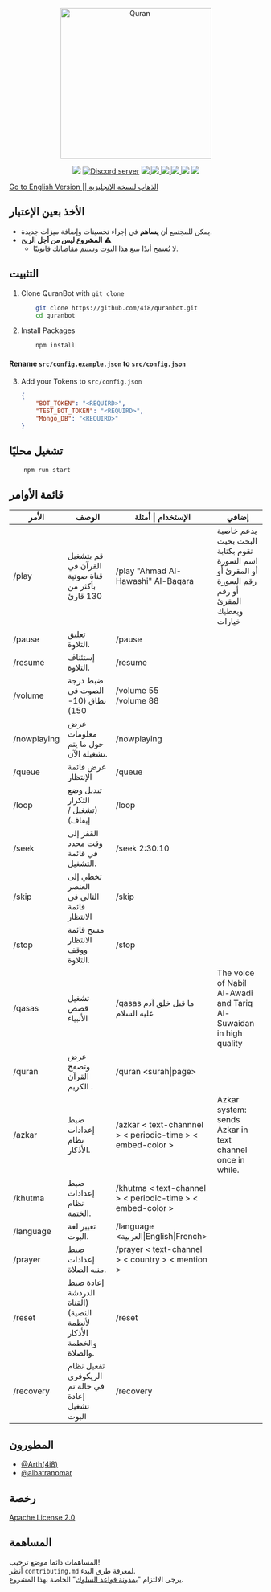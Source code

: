 <div align="center">
  <p>
 <a href="https://discord.com/api/oauth2/authorize?client_id=692060368780001300&permissions=138042273056&scope=bot%20applications.commands"><img  src="https://cdn.discordapp.com/icons/694418750807736330/d6cce554798fdcd441d6b3e487ba116e.webp?size=4096" width="300" alt="Quran" /></a>
  </p>
  </div>

  <p align="center">
  <a href="https://discord.com/api/oauth2/authorize?client_id=692060368780001300&permissions=138042273056&scope=bot%20applications.commands"><img src="https://img.shields.io/static/v1?label=Invite%20Me&message=Add Bot&plastic&color=5865F2&logo=discord&style=for-the-badge"></a>
   <a href="https://discord.gg/3rZjSyS"><img src="https://img.shields.io/discord/694418750807736330?https://img.shields.io/static/v1?text=f&style=for-the-badge&logo=discord&logoColor=fff" alt="Discord server" /></a>
    <a href="LICENSE">
        <img src="https://img.shields.io/github/license/4i8/quranbot?label=License&style=for-the-badge">
    </a>
    <a href="https://github.com/4i8/quranbot/stargazers">
        <img src="https://img.shields.io/github/stars/4i8/quranbot?label=Stars&style=for-the-badge">
    </a>
    <a href="https://github.com/4i8/quranbot/releases/latest">
        <img src="https://img.shields.io/github/v/release/4i8/quranbot?label=Latest%20Version&style=for-the-badge">
    </a>
    <a href="https://github.com/4i8/quranbot/commit/master">
        <img src="https://img.shields.io/github/last-commit/4i8/quranbot?label=Last%20Update&style=for-the-badge">
    </a>
    <img src="https://img.shields.io/github/languages/code-size/4i8/quranbot?label=Size&style=for-the-badge">
    <a href="https://github.com/4i8/quranbot/issues">
        <img src="https://img.shields.io/github/issues/4i8/quranbot?label=Issues&style=for-the-badge">
    </a>
</p>

[ Go to English Version || الذهاب لنسخة الإنجليزية](README.md)

## الأخذ بعين الإعتبار

-   يمكن للمجتمع أن **يساهم** في إجراء تحسينات وإضافة ميزات جديدة.
-   **المشروع ليس من أجل الربح** ⚠
    -   لا يُسمح أبدًا ببيع هذا البوت وستتم مقاضاتك قانونيًا.

## التثبيت

1. Clone QuranBot with `git clone`
    ```bash
    	git clone https://github.com/4i8/quranbot.git
    	cd quranbot
    ```
2. Install Packages
    ```bash
    	npm install
    ```

#### **Rename `src/config.example.json` to `src/config.json`**

3. Add your Tokens to `src/config.json`
    ```json
    {
    	"BOT_TOKEN": "<REQUIRD>",
    	"TEST_BOT_TOKEN": "<REQUIRD>",
    	"Mongo_DB": "<REQUIRD>"
    }
    ```

## تشغيل محليًا

```bash
	npm run start
```

## قائمة الأوامر

| الأمر       | الوصف                                                             | الإستخدام \| أمثلة                                         | إضافي                                                                                            |
| ----------- | ----------------------------------------------------------------- | ---------------------------------------------------------- | ------------------------------------------------------------------------------------------------ |
| /play       | قم بتشغيل القرآن في قناة صوتية بأكثر من 130 قارئ                  | /play "Ahmad Al-Hawashi" Al-Baqara                         | يدعم خاصية البحث بحيث تقوم بكتابة اسم السورة أو المقرئ أو رقم السورة أو رقم المقرئ ويعطيك خيارات |
| /pause      | تعليق التلاوة.                                                    | /pause                                                     |                                                                                                  |
| /resume     | إستئناف التلاوة.                                                  | /resume                                                    |                                                                                                  |
| /volume     | ضبط درجة الصوت في نطاق (10-150)                                   | /volume 55<br>/volume 88                                   |                                                                                                  |
| /nowplaying | عرض معلومات حول ما يتم تشغيله الآن.                               | /nowplaying                                                |                                                                                                  |
| /queue      | عرض قائمة الإنتظار                                                | /queue                                                     |                                                                                                  |
| /loop       | تبديل وضع التكرار (تشغيل / إيقاف)                                 | /loop                                                      |                                                                                                  |
| /seek       | القفز إلى وقت محدد في قائمة التشغيل.                              | /seek 2:30:10                                              |                                                                                                  |
| /skip       | تخطي إلى العنصر التالي في قائمة الانتظار                          | /skip                                                      |                                                                                                  |
| /stop       | مسح قائمة الانتظار ووقف التلاوة.                                  | /stop                                                      |                                                                                                  |
| /qasas      | تشغيل قصص الأنبياء                                                | /qasas ما قبل خلق آدم عليه السلام                          | The voice of Nabil Al-Awadi and Tariq Al-Suwaidan in high quality                                |
| /quran      | عرض وتصفح القرآن الكريم .                                         | /quran <surah\|page>                                       |                                                                                                  |
| /azkar      | ضبط إعدادات نظام الأذكار.                                         | /azkar < text-channnel > < periodic-time > < embed-color > | Azkar system: sends Azkar in text channel once in while.                                         |
| /khutma     | ضبط إعدادات نظام الختمة.                                          | /khutma < text-channel > < periodic-time > < embed-color > |                                                                                                  |
| /language   | تغيير لغة البوت.                                                  | /language <العربية\|English\|French>                       |                                                                                                  |
| /prayer     | ضبط إعدادات منبه الصلاة.                                          | /prayer < text-channel > < country > < mention >           |                                                                                                  |
| /reset      | إعادة ضبط الدردشة (القناة النصية) لأنظمة الأذكار والخطمة والصلاة. | /reset                                                     |
| /recovery      | تفعيل نظام الريكوفري في حالة تم إعادة تشغيل البوت | /recovery                                                     |


## المطورون

-   [@Arth(4i8)](https://github.com/4i8)
-   [@albatranomar](https://github.com/albatranomar)

## رخصة

[Apache License 2.0](http://www.apache.org/licenses/LICENSE-2.0)

## المساهمة

المساهمات دائما موضع ترحيب!<br>
أنظر `contributing.md` لمعرفة طرق البدء.<br>
يرجى الالتزام "[بمدونة قواعد السلوك](https://github.com/4i8/QuranBot/blob/master/CODE_OF_CONDUCT.md)" الخاصة بهذا المشروع.
